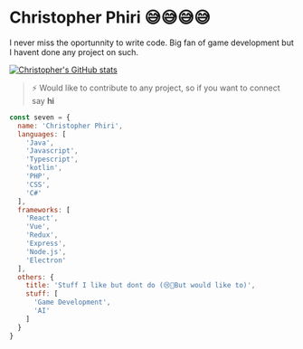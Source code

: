 # Christopher Phiri 😅😅😅😅
I never miss the oportunnity to write code.
Big fan of game development but I havent done any project on such.

[![Christopher's GitHub stats](https://github-readme-stats.vercel.app/api?username=sevenreup&show_icons=true&theme=github_dark)](https://github.com/anuraghazra/github-readme-stats)

> ⚡ Would like to contribute to any project, so if you want to connect say **hi**

``` javascript
const seven = {
  name: 'Christopher Phiri',
  languages: [
    'Java',
    'Javascript',
    'Typescript',
    'kotlin',
    'PHP',
    'CSS',
    'C#'
  ],
  frameworks: [
    'React',
    'Vue',
    'Redux',
    'Express',
    'Node.js',
    'Electron'
  ],
  others: {
    title: 'Stuff I like but dont do (😢🥺But would like to)',
    stuff: [
      'Game Development',
      'AI'
    ]
  }
}
```
